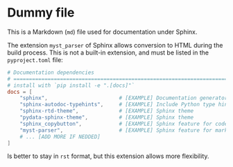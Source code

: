 # Dummy file

This is a Markdown (`md`) file used for documentation under Sphinx. 

The extension `myst_parser` of Sphinx allows conversion to HTML during the
build process. This is not a built-in extension, and must be listed in the `pyproject.toml` file:

```toml
# Documentation dependencies 
# =======================================================================
# install with `pip install -e ".[docs]"`
docs = [
    "sphinx",                       # [EXAMPLE] Documentation generator
    "sphinx-autodoc-typehints",     # [EXAMPLE] Include Python type hints in docs
    "sphinx-rtd-theme",             # [EXAMPLE] Sphinx theme
    "pydata-sphinx-theme",          # [EXAMPLE] Sphinx theme
    "sphinx_copybutton",            # [EXAMPLE] Sphinx feature for code blocks
    "myst-parser",                  # [EXAMPLE] Sphinx feature for markdown files
    # ... [ADD MORE IF NEDDED]
]
```

Is better to stay in `rst` format, but this extension allows more flexibility.